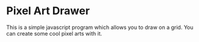 # Pixel Art Drawer

This is a simple javascript program which allows you to draw on a grid. You can create some cool pixel arts with it. 

